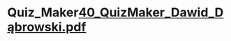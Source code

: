 # Quiz_Maker[40_QuizMaker_Dawid_Dąbrowski.pdf](https://github.com/DawDab/Quiz_Maker/files/8381096/40_QuizMaker_Dawid_Dabrowski.pdf)
